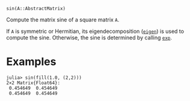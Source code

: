 ```
sin(A::AbstractMatrix)
```

Compute the matrix sine of a square matrix `A`.

If `A` is symmetric or Hermitian, its eigendecomposition ([`eigen`](@ref)) is used to compute the sine. Otherwise, the sine is determined by calling [`exp`](@ref).

# Examples

```jldoctest
julia> sin(fill(1.0, (2,2)))
2×2 Matrix{Float64}:
 0.454649  0.454649
 0.454649  0.454649
```
